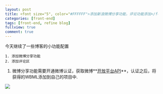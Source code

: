 ```yaml
---
layout: post
title: <font size="5", color="#FFFFFF">添加新浪微博分享功能，评论功能添加</font>
categories: [front-end]
tags: [front-end, refine blog]
fullview: true
comment: true
---
```


今天继续了一些博客的小功能配置

	1. 添加微博分享功能
	2. 添加评论区
	
1. 微博分享功能需要开通微博认证，获取微博**[开放平台API](http://open.weibo.com/sharebutton)**，认证之后，将获得的WBML添加到自己的项目中.

<img src="{{site.BASE_PATH}}/assets/media/QQ20160103-0.png" />
